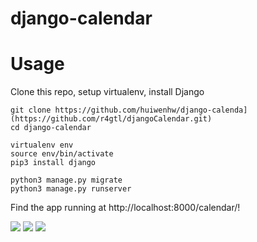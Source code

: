 # django-calendar


# Usage
Clone this repo, setup virtualenv, install Django
```
git clone https://github.com/huiwenhw/django-calenda](https://github.com/r4gtl/djangoCalendar.git)
cd django-calendar

virtualenv env
source env/bin/activate
pip3 install django

python3 manage.py migrate
python3 manage.py runserver
```
Find the app running at http://localhost:8000/calendar/!

<img src=/images/calendar_v2.0.png/>
<img src=/images/calendar_v2.0_form_new.png/>
<img src=/images/calendar_v2.0_form_edit.png/>

